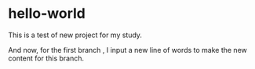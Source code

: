# hello-world
This is a test of new project for my study.

And now, for the first branch , I input a new line of words to make the new content for this branch.
